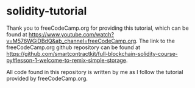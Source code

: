 # solidity-tutorial

Thank you to freeCodeCamp.org for providing this tutorial, which can be found at https://www.youtube.com/watch?v=M576WGiDBdQ&ab_channel=freeCodeCamp.org. The link to the freeCodeCamp.org github repository can be found at https://github.com/smartcontractkit/full-blockchain-solidity-course-py#lesson-1-welcome-to-remix-simple-storage. 

All code found in this repository is written by me as I follow the tutorial provided by freeCodeCamp.org. 
